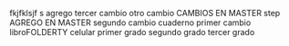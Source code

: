 fkjfklsjf s
agrego
tercer cambio
otro cambio
CAMBIOS EN MASTER
step
AGREGO EN MASTER
segundo cambio
cuaderno
primer cambio
libroFOLDERTY
celular
primer grado
segundo grado
tercer grado